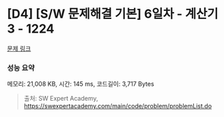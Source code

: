 # [D4] [S/W 문제해결 기본] 6일차 - 계산기3 - 1224 

[문제 링크](https://swexpertacademy.com/main/code/problem/problemDetail.do?contestProbId=AV14tDX6AFgCFAYD) 

### 성능 요약

메모리: 21,008 KB, 시간: 145 ms, 코드길이: 3,717 Bytes



> 출처: SW Expert Academy, https://swexpertacademy.com/main/code/problem/problemList.do